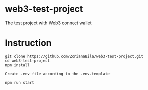 # web3-test-project
The test project with Web3 connect wallet
# Instruction
```
git clone https://github.com/ZorianaBila/web3-test-project.git
cd web3-test-project
npm install
```
````
Create .env file according to the .env.template
````
```
npm run start
```

